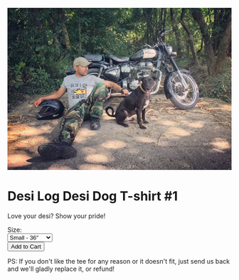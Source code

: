 <!--

Title: Desi Dog Desi Dog T-shirt #1

-->
![](/images/desitee1.jpg)

Desi Log Desi Dog T-shirt #1
===
Love your desi? Show your pride!

<form action="https://www.e-junkie.com/ecom/gb.php?c=cart&cl=328984&i=dlddt1&ejc=2" method="POST" target="ej_ejc" accept-charset="UTF-8">
<input type="hidden" name="on0" value="Size">
Size:<br>
<select name="os0">
<option value="Small">Small - 36"</option>
<option value="Medium">Medium - 38"</option>
<option value="Large">Large - 40"</option>
<option value="X-Large">X-Large - 44"</option>
</select><br>
<input type='hidden' name='c' value='cart'><input type='hidden' name='cl' value='328984'><input type='hidden' name='i' value='dlddt1'><input type='hidden' name='ejc' value='2'><input type="button" value="Add to Cart" onClick="return EJEJC_lc(this.parentNode);">
</form>
<p>PS: If you don't like the tee for any reason or it doesn't fit, just send us back and we'll gladly replace it, or refund!</p>
